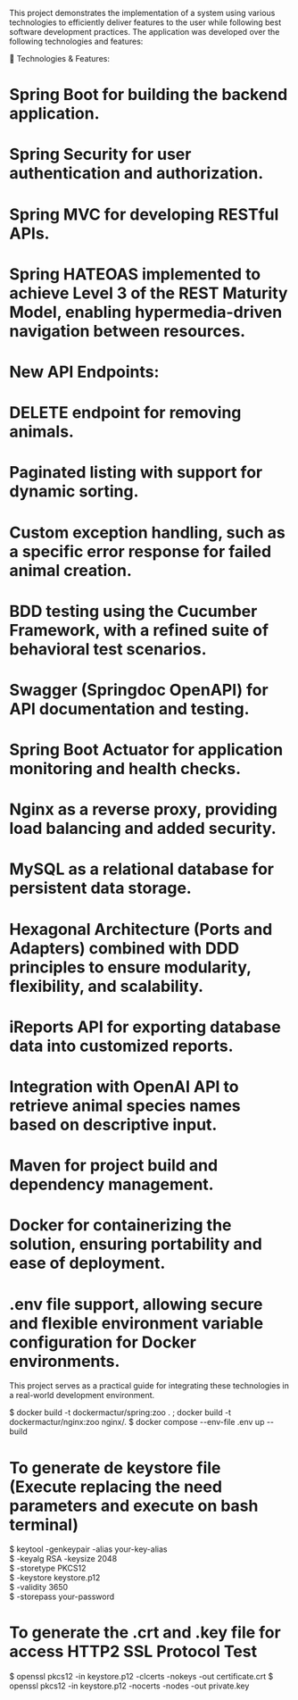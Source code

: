 This project demonstrates the implementation of a system using various technologies to efficiently deliver features to the user while following best software development practices.
The application was developed over the following technologies and features:

🚀 Technologies & Features:

# Spring Boot for building the backend application.
# Spring Security for user authentication and authorization.
# Spring MVC for developing RESTful APIs.
# Spring HATEOAS implemented to achieve Level 3 of the REST Maturity Model, enabling hypermedia-driven navigation between resources.

# New API Endpoints:
# DELETE endpoint for removing animals.
# Paginated listing with support for dynamic sorting.
# Custom exception handling, such as a specific error response for failed animal creation.

# BDD testing using the Cucumber Framework, with a refined suite of behavioral test scenarios.
# Swagger (Springdoc OpenAPI) for API documentation and testing.
# Spring Boot Actuator for application monitoring and health checks.
# Nginx as a reverse proxy, providing load balancing and added security.
# MySQL as a relational database for persistent data storage.
# Hexagonal Architecture (Ports and Adapters) combined with DDD principles to ensure modularity, flexibility, and scalability.
# iReports API for exporting database data into customized reports.
# Integration with OpenAI API to retrieve animal species names based on descriptive input.
# Maven for project build and dependency management.
# Docker for containerizing the solution, ensuring portability and ease of deployment.
# .env file support, allowing secure and flexible environment variable configuration for Docker environments.

This project serves as a practical guide for integrating these technologies in a real-world development environment.

$ docker build -t dockermactur/spring:zoo . ; docker build -t dockermactur/nginx:zoo nginx/.
$ docker compose --env-file .env up --build
# To generate de keystore file (Execute replacing the need parameters and execute on bash terminal)
$ keytool -genkeypair -alias your-key-alias \
$ -keyalg RSA -keysize 2048 \
$ -storetype PKCS12 \
$ -keystore keystore.p12 \
$ -validity 3650 \
$ -storepass your-password

# To generate the .crt and .key file for access HTTP2 SSL Protocol Test
$ openssl pkcs12 -in keystore.p12 -clcerts -nokeys -out certificate.crt
$ openssl pkcs12 -in keystore.p12 -nocerts -nodes -out private.key